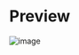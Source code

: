 # Preview

![image](https://github.com/user-attachments/assets/95b9a695-d881-4cc5-92cc-3e8eb0c67c54)
